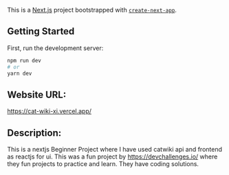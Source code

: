 This is a [Next.js](https://nextjs.org/) project bootstrapped with [`create-next-app`](https://github.com/vercel/next.js/tree/canary/packages/create-next-app).


## Getting Started

First, run the development server:

```bash
npm run dev
# or
yarn dev
```

## Website URL: 
   https://cat-wiki-xi.vercel.app/
   
## Description:
   This is a nextjs Beginner Project where I have used catwiki api and frontend as reactjs for ui. 
   This was a fun project by https://devchallenges.io/ where they fun projects to practice and learn.
   They have coding solutions.
